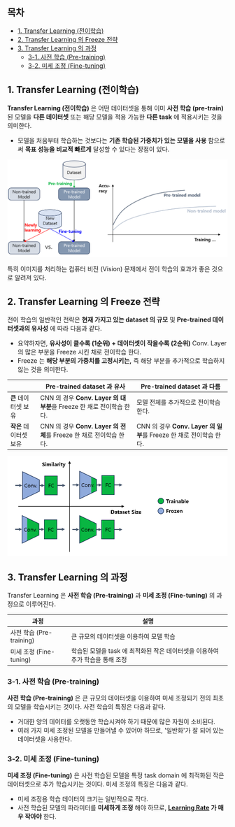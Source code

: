 ## 목차
* [1. Transfer Learning (전이학습)](#1-transfer-learning-전이학습)
* [2. Transfer Learning 의 Freeze 전략](#2-transfer-learning-의-freeze-전략)
* [3. Transfer Learning 의 과정](#3-transfer-learning-의-과정)
  * [3-1. 사전 학습 (Pre-training)](#3-1-사전-학습-pre-training)
  * [3-2. 미세 조정 (Fine-tuning)](#3-2-미세-조정-fine-tuning)

## 1. Transfer Learning (전이학습)

**Transfer Learning (전이학습)** 은 어떤 데이터셋을 통해 이미 **사전 학습 (pre-train)** 된 모델을 **다른 데이터셋** 또는 해당 모델을 적용 가능한 **다른 task** 에 적용시키는 것을 의미한다.

* 모델을 처음부터 학습하는 것보다는 **기존 학습된 가중치가 있는 모델을 사용** 함으로써 **목표 성능을 비교적 빠르게** 달성할 수 있다는 장점이 있다.

![image](images/Transfer_Learning_1.PNG)

특히 이미지를 처리하는 컴퓨터 비전 (Vision) 문제에서 전이 학습의 효과가 좋은 것으로 알려져 있다.

## 2. Transfer Learning 의 Freeze 전략

전이 학습의 일반적인 전략은 **현재 가지고 있는 dataset 의 규모** 및 **Pre-trained 데이터셋과의 유사성** 에 따라 다음과 같다.

* 요약하자면, **유사성이 클수록 (1순위) + 데이터셋이 작을수록 (2순위)** Conv. Layer 의 많은 부분을 Freeze 시킨 채로 전이학습 한다.
* Freeze 는 **해당 부분의 가중치를 고정시키는,** 즉 해당 부분을 추가적으로 학습하지 않는 것을 의미한다.

|                | Pre-trained dataset 과 유사                             | Pre-trained dataset 과 다름                            |
|----------------|------------------------------------------------------|-----------------------------------------------------|
| **큰** 데이터셋 보유  | CNN 의 경우 **Conv. Layer 의 대부분**을 Freeze 한 채로 전이학습 한다. | 모델 전체를 추가적으로 전이학습 한다.                               |
| **작은** 데이터셋 보유 | CNN 의 경우 **Conv. Layer 의 전체**를 Freeze 한 채로 전이학습 한다.  | CNN 의 경우 **Conv. Layer 의 일부**를 Freeze 한 채로 전이학습 한다. |

![image](images/Transfer_Learning_2.PNG)

## 3. Transfer Learning 의 과정

Transfer Learning 은 **사전 학습 (Pre-training)** 과 **미세 조정 (Fine-tuning)** 의 과정으로 이루어진다.

| 과정                   | 설명                                             |
|----------------------|------------------------------------------------|
| 사전 학습 (Pre-training) | 큰 규모의 데이터셋을 이용하여 모델 학습                         |
| 미세 조정 (Fine-tuning)  | 학습된 모델을 task 에 최적화된 작은 데이터셋을 이용하여 추가 학습을 통해 조정 |

### 3-1. 사전 학습 (Pre-training)

**사전 학습 (Pre-training)** 은 큰 규모의 데이터셋을 이용하여 미세 조정되기 전의 최초의 모델을 학습시키는 것이다. 사전 학습의 특징은 다음과 같다.

* 거대한 양의 데이터를 오랫동안 학습시켜야 하기 때문에 많은 자원이 소비된다.
* 여러 가지 미세 조정된 모델을 만들어낼 수 있어야 하므로, '일반화'가 잘 되어 있는 데이터셋을 사용한다.

### 3-2. 미세 조정 (Fine-tuning)

**미세 조정 (Fine-tuning)** 은 사전 학습된 모델을 특정 task domain 에 최적화된 작은 데이터셋으로 추가 학습시키는 것이다. 미세 조정의 특징은 다음과 같다.

* 미세 조정용 학습 데이터의 크기는 일반적으로 작다.
* 사전 학습된 모델의 파라미터를 **미세하게 조정** 해야 하므로, **[Learning Rate](딥러닝_기초_Learning_Rate.md) 가 매우 작아야** 한다.

